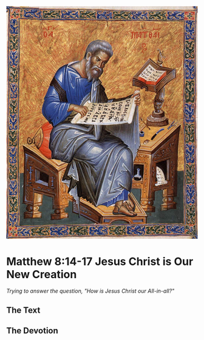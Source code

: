 <img class="intro-right" src="art-matthew.jpg">

# Matthew 8:14-17 Jesus Christ is Our New Creation

*Trying to answer the question, "How is Jesus Christ our All-in-all?"*

## The Text

## The Devotion